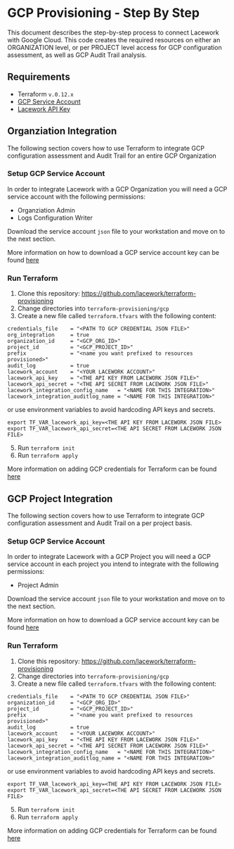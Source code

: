 # GCP Provisioning - Step By Step
This document describes the step-by-step process to connect Lacework with Google Cloud. This code
creates the required resources on either an ORGANIZATION level, or per PROJECT level access for GCP
configuration assessment, as well as GCP Audit Trail analysis.

## Requirements
- Terraform `v.0.12.x`
- [GCP Service Account](https://cloud.google.com/iam/docs/service-accounts)
- [Lacework API Key](https://support.lacework.com/hc/en-us/articles/360011403853-Generate-API-Access-Keys-and-Tokens) 

## Organziation Integration
The following section covers how to use Terraform to integrate GCP configuration assessment and Audit Trail for an entire GCP Organization

### Setup GCP Service Account
In order to integrate Lacework with a GCP Organization you will need a GCP service account with the following permissions:
- Organziation Admin
- Logs Configuration Writer

Download the service account `json` file to your workstation and move on to the next section.

More information on how to download a GCP service account key can be found [here](https://cloud.google.com/iam/docs/creating-managing-service-account-keys)

### Run Terraform
1. Clone this repository: https://github.com/lacework/terraform-provisioning
2. Change directories into `terraform-provisioning/gcp`
3. Create a new file called `terraform.tfvars` with the following content:

```
credentials_file    = "<PATH TO GCP CREDENTIAL JSON FILE>"
org_integration     = true
organization_id     = "<GCP_ORG_ID>"
project_id          = "<GCP_PROJECT_ID>"
prefix              = "<name you want prefixed to resources provisioned>"
audit_log           = true
lacework_account    = "<YOUR LACEWORK ACCOUNT>"
lacework_api_key    = "<THE API KEY FROM LACEWORK JSON FILE>"
lacework_api_secret = "<THE API SECRET FROM LACEWORK JSON FILE>"
lacework_integration_config_name   = "<NAME FOR THIS INTEGRATION>"
lacework_integration_auditlog_name = "<NAME FOR THIS INTEGRATION>"
```
or use environment variables to avoid hardcoding API keys and secrets.

```
export TF_VAR_lacework_api_key=<THE API KEY FROM LACEWORK JSON FILE>
export TF_VAR_lacework_api_secret=<THE API SECRET FROM LACEWORK JSON FILE>
```
 
5. Run `terraform init`
6. Run `terraform apply`

More information on adding GCP credentials for Terraform can be found [here](https://www.terraform.io/docs/providers/google/guides/getting_started.html#adding-credentials)

## GCP Project Integration
The following section covers how to use Terraform to integrate GCP configuration assessment and Audit Trail on a per project basis. 

### Setup GCP Service Account
In order to integrate Lacework with a GCP Project you will need a GCP service account in each project you intend to integrate with the following permissions:
- Project Admin

Download the service account `json` file to your workstation and move on to the next section.

More information on how to download a GCP service account key can be found [here](https://cloud.google.com/iam/docs/creating-managing-service-account-keys)

### Run Terraform
1. Clone this repository: https://github.com/lacework/terraform-provisioning
2. Change directories into `terraform-provisioning/gcp`
3. Create a new file called `terraform.tfvars` with the following content:

```
credentials_file    = "<PATH TO GCP CREDENTIAL JSON FILE>"
organization_id     = "<GCP_ORG_ID>"
project_id          = "<GCP_PROJECT_ID>"
prefix              = "<name you want prefixed to resources provisioned>"
audit_log           = true
lacework_account    = "<YOUR LACEWORK ACCOUNT>"
lacework_api_key    = "<THE API KEY FROM LACEWORK JSON FILE>"
lacework_api_secret = "<THE API SECRET FROM LACEWORK JSON FILE>"
lacework_integration_config_name   = "<NAME FOR THIS INTEGRATION>"
lacework_integration_auditlog_name = "<NAME FOR THIS INTEGRATION>"
```
or use environment variables to avoid hardcoding API keys and secrets.

```
export TF_VAR_lacework_api_key=<THE API KEY FROM LACEWORK JSON FILE>
export TF_VAR_lacework_api_secret=<THE API SECRET FROM LACEWORK JSON FILE>
```
 
5. Run `terraform init`
6. Run `terraform apply`

More information on adding GCP credentials for Terraform can be found [here](https://www.terraform.io/docs/providers/google/guides/getting_started.html#adding-credentials)
